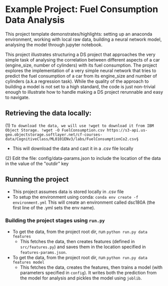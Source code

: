 # Example Project: Fuel Consumption Data Analysis

This project template demonstrates/highlights: setting up an anaconda environment, working with local raw data, building a neural network model, analysing the model through jupyter notebook.

This project illustrates structuring a DS project that approaches the
very simple task of analysing the correlation between different aspects 
of a car (engine_size, number of cylinders) with its fuel consumption. 
The project explores the implementation of a very simple neural network that tries to predict the fuel consumption of a car from its engine_size and number of cylinders (a.k.a regression task). While the quality of the approach to building a model is not set to a high
standard, the code is just non-trivial enough to illustrate how to
handle making a DS project rerunnable and easy to navigate.



## Retrieving the data locally:

(1) `To download the data, we will use !wget to download it from IBM Object Storage.
!wget -O FuelConsumption.csv https://s3-api.us-geo.objectstorage.softlayer.net/cf-courses-data/CognitiveClass/ML0101ENv3/labs/FuelConsumptionCo2.csv§` 

* This will download the data and cast it in a .csv file locally

(2) Edit the file: config/data-params.json to include the location of the data in the value of the "outdir" key



## Running the project

* This project assumes data is stored locally in .csv file
* To setup the environment using conda: `conda env create -f environment.yml`
This will create an environment called dsc180A (the first line of the .yml sets the env name).

  
### Building the project stages using `run.py`

* To get the data, from the project root dir, run `python run.py data
  features`
  - This fetches the data, then creates features (defined in
    `src/features.py`) and saves them in the location specified in
    `features-params.json`.
* To get the data, from the project root dir, run `python run.py data
  features model`
  - This fetches the data, creates the features, then trains a model
    (with parameters specified in `config`). It writes both the
    prediction from the model for analysis and pickles the model using
    `joblib`.

  



